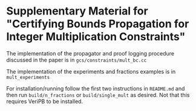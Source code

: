 # Supplementary Material for "Certifying Bounds Propagation for Integer Multiplication Constraints"

The implementation of the propagator and proof logging procedure discussed in the paper is in 
`gcs/constraints/mult_bc.cc`

The implementation of the experiments and fractions examples is in
`mult_experiments`

For installation/running follow the first two instructions in `README.md` and then 
run 
`build/n_fractions`
or
`build/single_mult`
as desired. Not that this requires VeriPB to be installed. 
